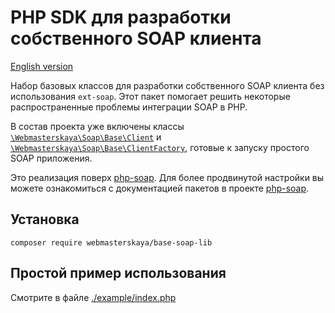 # PHP SDK для разработки собственного SOAP клиента

[English version](./README_en.md)

Набор базовых классов для разработки собственного SOAP клиента без использования `ext-soap`.
Этот пакет помогает решить некоторые распространенные проблемы интеграции SOAP в PHP.

В состав проекта уже включены классы [`\Webmasterskaya\Soap\Base\Client`](src/Client.php) и [`\Webmasterskaya\Soap\Base\ClientFactory`](src/ClientFactory.php), готовые к запуску простого SOAP приложения.

Это реализация поверх [php-soap](https://github.com/php-soap). 
Для более продвинутой настройки вы можете ознакомиться с документацией пакетов в проекте [php-soap](https://github.com/php-soap).

## Установка

```shell
composer require webmasterskaya/base-soap-lib
```

## Простой пример использования

Смотрите в файле [./example/index.php](./example/index.php)